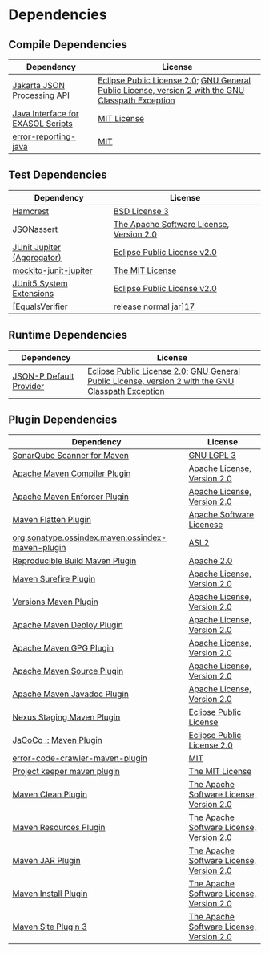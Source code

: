 <!-- @formatter:off -->
# Dependencies

## Compile Dependencies

| Dependency                             | License                                                                                                      |
| -------------------------------------- | ------------------------------------------------------------------------------------------------------------ |
| [Jakarta JSON Processing API][0]       | [Eclipse Public License 2.0][1]; [GNU General Public License, version 2 with the GNU Classpath Exception][2] |
| [Java Interface for EXASOL Scripts][3] | [MIT License][4]                                                                                             |
| [error-reporting-java][5]              | [MIT][4]                                                                                                     |

## Test Dependencies

| Dependency                                | License                                        |
| ----------------------------------------- | ---------------------------------------------- |
| [Hamcrest][7]                             | [BSD License 3][8]                             |
| [JSONassert][9]                           | [The Apache Software License, Version 2.0][10] |
| [JUnit Jupiter (Aggregator)][11]          | [Eclipse Public License v2.0][12]              |
| [mockito-junit-jupiter][13]               | [The MIT License][14]                          |
| [JUnit5 System Extensions][15]            | [Eclipse Public License v2.0][16]              |
| [EqualsVerifier | release normal jar][17] | [Apache License, Version 2.0][18]              |

## Runtime Dependencies

| Dependency                   | License                                                                                                      |
| ---------------------------- | ------------------------------------------------------------------------------------------------------------ |
| [JSON-P Default Provider][0] | [Eclipse Public License 2.0][1]; [GNU General Public License, version 2 with the GNU Classpath Exception][2] |

## Plugin Dependencies

| Dependency                                              | License                                        |
| ------------------------------------------------------- | ---------------------------------------------- |
| [SonarQube Scanner for Maven][22]                       | [GNU LGPL 3][23]                               |
| [Apache Maven Compiler Plugin][24]                      | [Apache License, Version 2.0][18]              |
| [Apache Maven Enforcer Plugin][26]                      | [Apache License, Version 2.0][18]              |
| [Maven Flatten Plugin][28]                              | [Apache Software Licenese][10]                 |
| [org.sonatype.ossindex.maven:ossindex-maven-plugin][30] | [ASL2][10]                                     |
| [Reproducible Build Maven Plugin][32]                   | [Apache 2.0][10]                               |
| [Maven Surefire Plugin][34]                             | [Apache License, Version 2.0][18]              |
| [Versions Maven Plugin][36]                             | [Apache License, Version 2.0][18]              |
| [Apache Maven Deploy Plugin][38]                        | [Apache License, Version 2.0][18]              |
| [Apache Maven GPG Plugin][40]                           | [Apache License, Version 2.0][18]              |
| [Apache Maven Source Plugin][42]                        | [Apache License, Version 2.0][18]              |
| [Apache Maven Javadoc Plugin][44]                       | [Apache License, Version 2.0][18]              |
| [Nexus Staging Maven Plugin][46]                        | [Eclipse Public License][47]                   |
| [JaCoCo :: Maven Plugin][48]                            | [Eclipse Public License 2.0][49]               |
| [error-code-crawler-maven-plugin][50]                   | [MIT][4]                                       |
| [Project keeper maven plugin][52]                       | [The MIT License][53]                          |
| [Maven Clean Plugin][54]                                | [The Apache Software License, Version 2.0][10] |
| [Maven Resources Plugin][56]                            | [The Apache Software License, Version 2.0][10] |
| [Maven JAR Plugin][58]                                  | [The Apache Software License, Version 2.0][10] |
| [Maven Install Plugin][60]                              | [The Apache Software License, Version 2.0][10] |
| [Maven Site Plugin 3][62]                               | [The Apache Software License, Version 2.0][10] |

[5]: https://github.com/exasol/error-reporting-java
[16]: http://www.eclipse.org/legal/epl-v20.html
[10]: http://www.apache.org/licenses/LICENSE-2.0.txt
[34]: https://maven.apache.org/surefire/maven-surefire-plugin/
[46]: http://www.sonatype.com/public-parent/nexus-maven-plugins/nexus-staging/nexus-staging-maven-plugin/
[54]: http://maven.apache.org/plugins/maven-clean-plugin/
[4]: https://opensource.org/licenses/MIT
[13]: https://github.com/mockito/mockito
[28]: https://www.mojohaus.org/flatten-maven-plugin/
[36]: http://www.mojohaus.org/versions-maven-plugin/
[52]: https://github.com/exasol/project-keeper/
[8]: http://opensource.org/licenses/BSD-3-Clause
[24]: https://maven.apache.org/plugins/maven-compiler-plugin/
[49]: https://www.eclipse.org/legal/epl-2.0/
[38]: https://maven.apache.org/plugins/maven-deploy-plugin/
[47]: http://www.eclipse.org/legal/epl-v10.html
[23]: http://www.gnu.org/licenses/lgpl.txt
[48]: https://www.jacoco.org/jacoco/trunk/doc/maven.html
[14]: https://github.com/mockito/mockito/blob/main/LICENSE
[32]: http://zlika.github.io/reproducible-build-maven-plugin
[53]: https://github.com/exasol/project-keeper/blob/main/LICENSE
[58]: http://maven.apache.org/plugins/maven-jar-plugin/
[1]: https://projects.eclipse.org/license/epl-2.0
[18]: https://www.apache.org/licenses/LICENSE-2.0.txt
[22]: http://sonarsource.github.io/sonar-scanner-maven/
[17]: https://www.jqno.nl/equalsverifier
[26]: https://maven.apache.org/enforcer/maven-enforcer-plugin/
[3]: http://www.exasol.com
[12]: https://www.eclipse.org/legal/epl-v20.html
[60]: http://maven.apache.org/plugins/maven-install-plugin/
[11]: https://junit.org/junit5/
[30]: https://sonatype.github.io/ossindex-maven/maven-plugin/
[40]: https://maven.apache.org/plugins/maven-gpg-plugin/
[0]: https://github.com/eclipse-ee4j/jsonp
[15]: https://github.com/itsallcode/junit5-system-extensions
[9]: https://github.com/skyscreamer/JSONassert
[42]: https://maven.apache.org/plugins/maven-source-plugin/
[2]: https://projects.eclipse.org/license/secondary-gpl-2.0-cp
[7]: http://hamcrest.org/JavaHamcrest/
[62]: http://maven.apache.org/plugins/maven-site-plugin/
[56]: http://maven.apache.org/plugins/maven-resources-plugin/
[44]: https://maven.apache.org/plugins/maven-javadoc-plugin/
[50]: https://github.com/exasol/error-code-crawler-maven-plugin
